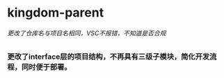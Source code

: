 # kingdom-parent
###### 更改了仓库名与项目名相同，VSC不报错，不知道是否合规

### 更改了interface层的项目结构，不再具有三级子模块，简化开发流程，同时便于部署。
